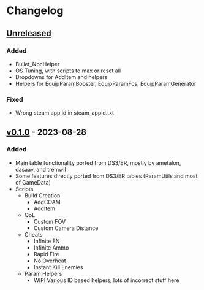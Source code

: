 # Changelog
## [Unreleased]
### Added
 - Bullet_NpcHelper
 - OS Tuning, with scripts to max or reset all
 - Dropdowns for AddItem and helpers
 - Helpers for EquipParamBooster, EquipParamFcs, EquipParamGenerator
### Fixed
 - Wrong steam app id in steam_appid.txt

## [v0.1.0] - 2023-08-28
### Added
 - Main table functionality ported from DS3/ER, mostly by ametalon, dasaav, and tremwil
 - Some features directly ported from DS3/ER tables (ParamUtils and most of GameData)
 - Scripts
   - Build Creation
     - AddCOAM
     - AddItem
   - QoL
     - Custom FOV
     - Custom Camera Distance
   - Cheats
     - Infinite EN
     - Infinite Ammo
     - Rapid Fire
     - No Overheat
     - Instant Kill Enemies
   - Param Helpers
     - WIP! Various ID based helpers, lots of incorrect stuff here


[unreleased]: https://github.com/The-Grand-Archives/ARMORED-CORE-VI-CT-TGA/compare/v0.1.0...dev
[v0.1.0]: https://github.com/inunorii/Elden-Ring-CT-TGA/releases/tag/v0.1.0